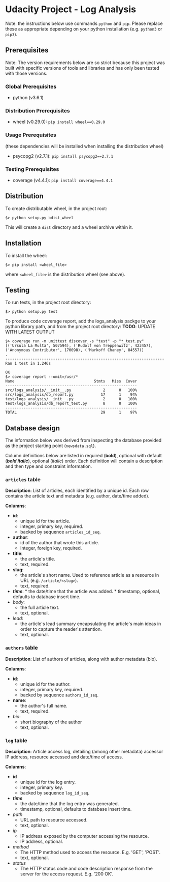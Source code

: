 # Udacity Project - Log Analysis

Note: the instructions below use commands ```python``` and ```pip```. Please replace these as appropriate depending on your python installation (e.g. ```python3``` or ```pip3```).

## Prerequisites
Note: The version requirements below are so strict because this project was built with specific versions of tools and libraries and has only been tested with those versions.

### Global Prerequisites
* python (v3.6.1)

### Distribution Prerequisites
* wheel (v0.29.0): ```pip install wheel==0.29.0```

### Usage Prerequisites
(these dependencies will be installed when installing the distribution wheel)
* psycopg2 (v2.7.1): ```pip install psycopg2==2.7.1```

### Testing Prerequisites
* coverage (v4.4.1): ```pip install coverage==4.4.1```

## Distribution
To create distributable wheel, in the project root:
```
$> python setup.py bdist_wheel
```
This will create a ```dist``` directory and a wheel archive within it.

## Installation
To install the wheel:
```
$> pip install <wheel_file>
```
where ```<wheel_file>``` is the distribution wheel (see above).

## Testing
To run tests, in the project root directory:
```
$> python setup.py test
```

To produce code coverage report, add the logs_analysis packge to your python library path, and from the project root directory:
__TODO__: UPDATE WITH LATEST OUTPUT
```
$> coverage run -m unittest discover -s "test" -p "*_test.py"
[('Ursula La Multa', 507594), ('Rudolf von Treppenwitz', 423457), ('Anonymous Contributor', 170098), ('Markoff Chaney', 84557)]
.
----------------------------------------------------------------------
Ran 1 test in 1.246s

OK
$> coverage report --omit=/usr/*
Name                                   Stmts   Miss  Cover
----------------------------------------------------------
src/logs_analysis/__init__.py              2      0   100%
src/logs_analysis/db_report.py            17      1    94%
test/logs_analysis/__init__.py             2      0   100%
test/logs_analysis/db_report_test.py       8      0   100%
----------------------------------------------------------
TOTAL                                     29      1    97%
```

## Database design
The information below was derived from inspecting the database provided as the project starting point (`newsdata.sql`).

Column definitions below are listed in required (__bold__), optional with default (*__bold italic__*), optional (_italic_) order. Each definition will contain a description and then type and constraint information.

### `articles` table
__Description__: List of articles, each identified by a unique id. Each row contains the article text and metadata (e.g. author, date/time added).

__Columns__:
* __id__:
    * unique id for the article.
    * integer, primary key, required.
    * backed by sequence `articles_id_seq`.
* __author__:
    * id of the author that wrote this article.
    * integer, foreign key, required.
* __title__:
     * the article's title.
     * text, required.
* __slug__:
     * the article's short name. Used to reference article as a resource in URL (e.g. `/article/<slug>`).
     * text, required.
*    *__time__*:
    * the date/time that the article was added.
    * timestamp, optional, defaults to database insert time.
* _body_:
     * the full article text.
     * text, optional.
* _lead_:
    * the article's lead summary encapsulating the article's main ideas in order to capture the reader's attention.
    * text, optional.

### `authors` table
__Description__: List of authors of articles, along with author metadata (bio).

__Columns__:
* __id__:
    * unique id for the author.
    * integer, primary key, required.
    * backed by sequence `authors_id_seq`.
* __name__:
    * the author's full name.
    * text, required.
* _bio_:
    * short biography of the author
    * text, optional.

### `log` table
__Description__: Article access log, detailing (among other metadata) accessor IP address, resource accessed and date/time of access.

__Columns__:
* __id__
    * unique id for the log entry.
    * integer, primary key.
    * backed by sequence `log_id_seq`.
* *__time__*
    * the date/time that the log entry was generated.
    * timestamp, optional, defaults to database insert time.
* _path_
    * URL path to resource accessed.
    * text, optional.
* _ip_
    * IP address exposed by the computer accessing the resource.
    * IP address, optional.
* _method_
    * The HTTP method used to access the resource. E.g. 'GET', 'POST'.
    * text, optional.
* _status_
    * The HTTP status code and code description response from the server for the access request. E.g. '200 OK'.
